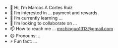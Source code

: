 - 👋 Hi, I’m Marcos A Cortes Ruiz
- 👀 I’m interested in ... payment and rewards
- 🌱 I’m currently learning ...
- 💞️ I’m looking to collaborate on ...
- 📫 How to reach me ... mrchinguo1313@gmail.com
- 😄 Pronouns: ...
- ⚡ Fun fact: ...

<!---
esetono1994/esetono1994 is a ✨ special ✨ repository because its `README.md` (this file) appears on your GitHub profile.
You can click the Preview link to take a look at your changes.
--->
